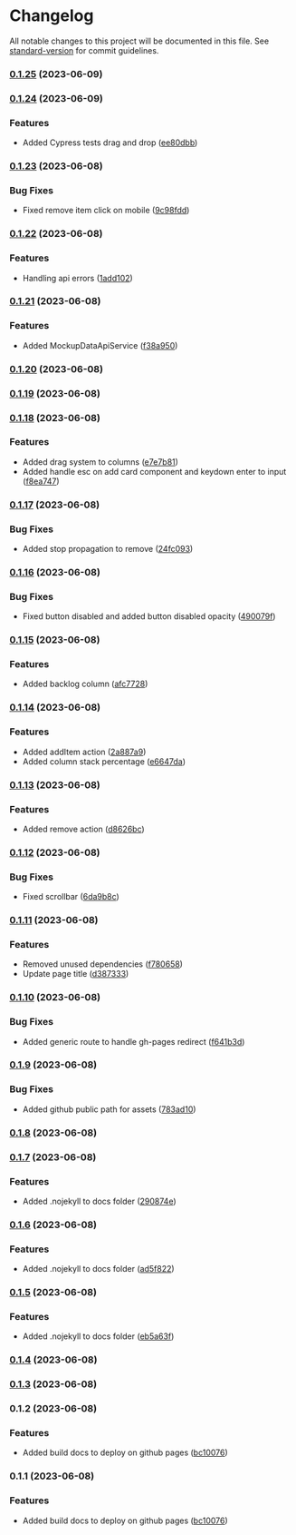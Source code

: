 # Changelog

All notable changes to this project will be documented in this file. See [standard-version](https://github.com/conventional-changelog/standard-version) for commit guidelines.

### [0.1.25](https://github.com/igortrinidad/kanban-board-code-test/compare/v0.1.24...v0.1.25) (2023-06-09)

### [0.1.24](https://github.com/igortrinidad/kanban-board-code-test/compare/v0.1.23...v0.1.24) (2023-06-09)


### Features

* Added Cypress tests drag and drop ([ee80dbb](https://github.com/igortrinidad/kanban-board-code-test/commit/ee80dbbd385dd36e1d8e4b0c54030ae2c5aac4e6))

### [0.1.23](https://github.com/igortrinidad/kanban-board-code-test/compare/v0.1.22...v0.1.23) (2023-06-08)


### Bug Fixes

* Fixed remove item click on mobile ([9c98fdd](https://github.com/igortrinidad/kanban-board-code-test/commit/9c98fdd812977dca2580c0d78483a47963eb15fe))

### [0.1.22](https://github.com/igortrinidad/kanban-board-code-test/compare/v0.1.21...v0.1.22) (2023-06-08)


### Features

* Handling api errors ([1add102](https://github.com/igortrinidad/kanban-board-code-test/commit/1add1027e10e2f63d5008ec687c09094061d916f))

### [0.1.21](https://github.com/igortrinidad/kanban-board-code-test/compare/v0.1.20...v0.1.21) (2023-06-08)


### Features

* Added MockupDataApiService ([f38a950](https://github.com/igortrinidad/kanban-board-code-test/commit/f38a9500ad6b6496858bcc36a6dcdd4cd7521cae))

### [0.1.20](https://github.com/igortrinidad/kanban-board-code-test/compare/v0.1.19...v0.1.20) (2023-06-08)

### [0.1.19](https://github.com/igortrinidad/kanban-board-code-test/compare/v0.1.18...v0.1.19) (2023-06-08)

### [0.1.18](https://github.com/igortrinidad/kanban-board-code-test/compare/v0.1.17...v0.1.18) (2023-06-08)


### Features

* Added drag system to columns ([e7e7b81](https://github.com/igortrinidad/kanban-board-code-test/commit/e7e7b813f6fdf900182c5947003e007aba75d3b0))
* Added handle esc on add card component and keydown enter to input ([f8ea747](https://github.com/igortrinidad/kanban-board-code-test/commit/f8ea747011c3e6f14852aef7458ba2ce0149a45c))

### [0.1.17](https://github.com/igortrinidad/kanban-board-code-test/compare/v0.1.16...v0.1.17) (2023-06-08)


### Bug Fixes

* Added stop propagation to remove ([24fc093](https://github.com/igortrinidad/kanban-board-code-test/commit/24fc09379ecc7c32e2ffb3156ed8fc8981d8cf5b))

### [0.1.16](https://github.com/igortrinidad/kanban-board-code-test/compare/v0.1.15...v0.1.16) (2023-06-08)


### Bug Fixes

* Fixed button disabled and added button disabled opacity ([490079f](https://github.com/igortrinidad/kanban-board-code-test/commit/490079f51a02f257ebc66e59e87263d89f007e04))

### [0.1.15](https://github.com/igortrinidad/kanban-board-code-test/compare/v0.1.14...v0.1.15) (2023-06-08)


### Features

* Added backlog column ([afc7728](https://github.com/igortrinidad/kanban-board-code-test/commit/afc77287ae89d77c7cf622696f6358cd8a62e864))

### [0.1.14](https://github.com/igortrinidad/kanban-board-code-test/compare/v0.1.13...v0.1.14) (2023-06-08)


### Features

* Added addItem action ([2a887a9](https://github.com/igortrinidad/kanban-board-code-test/commit/2a887a986fb7996e01247423fbb1ea02d766e82e))
* Added column stack percentage ([e6647da](https://github.com/igortrinidad/kanban-board-code-test/commit/e6647daf4b4b5418e4318f825784382fcd549749))

### [0.1.13](https://github.com/igortrinidad/kanban-board-code-test/compare/v0.1.12...v0.1.13) (2023-06-08)


### Features

* Added remove action ([d8626bc](https://github.com/igortrinidad/kanban-board-code-test/commit/d8626bc4487f7525308d0ab5901e6e10be90f707))

### [0.1.12](https://github.com/igortrinidad/kanban-board-code-test/compare/v0.1.11...v0.1.12) (2023-06-08)


### Bug Fixes

* Fixed scrollbar ([6da9b8c](https://github.com/igortrinidad/kanban-board-code-test/commit/6da9b8cc69c911901c29aa5c078956afec65126a))

### [0.1.11](https://github.com/igortrinidad/kanban-board-code-test/compare/v0.1.10...v0.1.11) (2023-06-08)


### Features

* Removed unused dependencies ([f780658](https://github.com/igortrinidad/kanban-board-code-test/commit/f780658d7dc3def037fbcdf3af94144a1a808367))
* Update page title ([d387333](https://github.com/igortrinidad/kanban-board-code-test/commit/d38733320334ded237394439ce31d3fc55c1034e))

### [0.1.10](https://github.com/igortrinidad/kanban-board-code-test/compare/v0.1.9...v0.1.10) (2023-06-08)


### Bug Fixes

* Added generic route to handle gh-pages redirect ([f641b3d](https://github.com/igortrinidad/kanban-board-code-test/commit/f641b3d398e4969bfc12684ad920fb040a38a8e4))

### [0.1.9](https://github.com/igortrinidad/kanban-board-code-test/compare/v0.1.8...v0.1.9) (2023-06-08)


### Bug Fixes

* Added github public path for assets ([783ad10](https://github.com/igortrinidad/kanban-board-code-test/commit/783ad1074c8052e55d4aa4a5d706d2ab525f75dc))

### [0.1.8](https://github.com/igortrinidad/kanban-board-code-test/compare/v0.1.7...v0.1.8) (2023-06-08)

### [0.1.7](https://github.com/igortrinidad/kanban-board-code-test/compare/v0.1.6...v0.1.7) (2023-06-08)


### Features

* Added .nojekyll to docs folder ([290874e](https://github.com/igortrinidad/kanban-board-code-test/commit/290874ea389a16b5afa92b9477156e484746be27))

### [0.1.6](https://github.com/igortrinidad/kanban-board-code-test/compare/v0.1.5...v0.1.6) (2023-06-08)


### Features

* Added .nojekyll to docs folder ([ad5f822](https://github.com/igortrinidad/kanban-board-code-test/commit/ad5f8223ef253ca3272fd63eb91c777bc59f1523))

### [0.1.5](https://github.com/igortrinidad/kanban-board-code-test/compare/v0.1.4...v0.1.5) (2023-06-08)


### Features

* Added .nojekyll to docs folder ([eb5a63f](https://github.com/igortrinidad/kanban-board-code-test/commit/eb5a63f6a6d45248c4ee939a3b587c9c9f9cfc1f))

### [0.1.4](https://github.com/igortrinidad/kanban-board-code-test/compare/v0.1.3...v0.1.4) (2023-06-08)

### [0.1.3](https://github.com/igortrinidad/kanban-board-code-test/compare/v0.1.2...v0.1.3) (2023-06-08)

### 0.1.2 (2023-06-08)


### Features

* Added build docs to deploy on github pages ([bc10076](https://github.com/igortrinidad/kanban-board-code-test/commit/bc10076e80fcf05e97732f6fad408db3b3aa2264))

### 0.1.1 (2023-06-08)


### Features

* Added build docs to deploy on github pages ([bc10076](https://github.com/igortrinidad/kanban-board-code-test/commit/bc10076e80fcf05e97732f6fad408db3b3aa2264))
